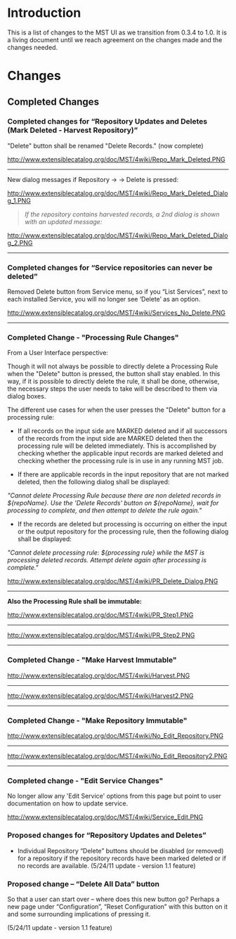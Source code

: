 # Introduction #
This is a list of changes to the MST UI as we transition from 0.3.4 to 1.0.  It is a living document until we reach agreement on the changes made and the changes needed.

# Changes #

## Completed Changes ##
### Completed changes for “Repository Updates and Deletes (Mark Deleted - Harvest Repository)” ###

"Delete" button shall be renamed "Delete Records." (now complete)

http://www.extensiblecatalog.org/doc/MST/4wiki/Repo_Mark_Deleted.PNG


---


New dialog messages if  Repository -> <click on link for an available repository> -> Delete is pressed:

http://www.extensiblecatalog.org/doc/MST/4wiki/Repo_Mark_Deleted_Dialog_1.PNG

> _If the repository contains harvested records, a 2nd dialog is shown with an updated message:_

http://www.extensiblecatalog.org/doc/MST/4wiki/Repo_Mark_Deleted_Dialog_2.PNG



---

### Completed changes for “Service repositories can never be deleted” ###

Removed Delete button from Service menu, so if you “List Services”, next to each installed Service, you will no longer see ‘Delete’ as an option.

http://www.extensiblecatalog.org/doc/MST/4wiki/Services_No_Delete.PNG

---


### Completed Change - "Processing Rule Changes" ###
From a User Interface perspective:

Though it will not always be possible to directly delete a Processing Rule when the "Delete" button is pressed, the button shall stay enabled.  In this way, if it is possible to directly delete the rule, it shall be done, otherwise, the necessary steps the user needs to take will be described to them via dialog boxes.

The different use cases for when the user presses the "Delete" button for a processing rule:

  * If all records on the input side are MARKED deleted and if all successors of the records from the input side are MARKED deleted then the processing rule will be deleted immediately.  This is accomplished by checking whether the applicable input records are marked deleted and checking whether the processing rule is in use in any running MST job.

  * If there are applicable records in the input repository that are not marked deleted, then the following dialog shall be displayed:

_"Cannot delete Processing Rule because there are non deleted records in ${repoName}. Use the 'Delete Records' button on ${repoName}, wait for processing to complete, and then attempt to delete the rule again."_

  * If the records are deleted but processing is occurring on either the input or the output repository for the processing rule, then the following dialog shall be displayed:

_"Cannot delete processing rule: ${processing rule} while the MST is processing deleted records.  Attempt delete again after processing is complete."_

http://www.extensiblecatalog.org/doc/MST/4wiki/PR_Delete_Dialog.PNG


---


**Also the Processing Rule shall be immutable:**

http://www.extensiblecatalog.org/doc/MST/4wiki/PR_Step1.PNG


---


http://www.extensiblecatalog.org/doc/MST/4wiki/PR_Step2.PNG


---

### Completed Change - "Make Harvest Immutable" ###

http://www.extensiblecatalog.org/doc/MST/4wiki/Harvest.PNG

---


http://www.extensiblecatalog.org/doc/MST/4wiki/Harvest2.PNG


---


### Completed Change - "Make Repository Immutable" ###

http://www.extensiblecatalog.org/doc/MST/4wiki/No_Edit_Repository.PNG

---

http://www.extensiblecatalog.org/doc/MST/4wiki/No_Edit_Repository2.PNG


---


### Completed change - "Edit Service Changes" ###
No longer allow any 'Edit Service' options from this page but point to user documentation on how to update service.

http://www.extensiblecatalog.org/doc/MST/4wiki/Service_Edit.PNG


### Proposed changes for “Repository Updates and Deletes” ###
  * Individual Repository “Delete” buttons should be disabled (or removed) for a repository if the repository records have been marked deleted or if no records are available.
(5/24/11 update - version 1.1 feature)


### Proposed change – “Delete All Data” button ###
So that a user can start over – where does this new button go?  Perhaps a new page under “Configuration”, “Reset Configuration” with this button on it and some surrounding implications of pressing it.

(5/24/11 update - version 1.1 feature)